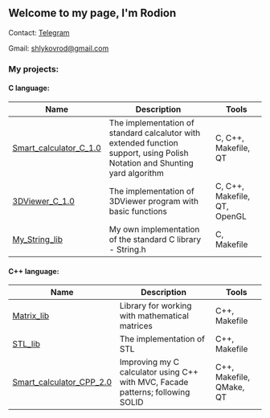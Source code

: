 ## Welcome to my page, I'm Rodion

Contact: [Telegram](https://t.me/oznakban)

Gmail: shlykovrod@gmail.com

### My projects:
#### C language:
| Name | Description | Tools |
| --- | --- | --- |
| [Smart_calculator_C_1.0](https://github.com/s21gcc/Smart_calculator_C_1.0) | The implementation of standard calcalutor with extended function support, using Polish Notation and Shunting yard algorithm| C, C++, Makefile, QT |
| [3DViewer_C_1.0](https://github.com/s21gcc/3DViewer_C_1.0) | The implementation of 3DViewer program with basic functions| C, C++, Makefile, QT, OpenGL|
| [My_String_lib](https://github.com/s21gcc/My_String_lib) | My own implementation of the standard С library - String.h| C, Makefile|
#### C++ language:
| Name | Description | Tools |
| --- | --- | --- |
| [Matrix_lib](https://github.com/s21gcc/Matrix_lib) | Library for working with mathematical matrices | C++, Makefile|
| [STL_lib](https://github.com/s21gcc/s21_containers) | The implementation of STL | C++, Makefile|
| [Smart_calculator_CPP_2.0](https://github.com/s21gcc/Smart_calculator_CPP_2.0) | Improving my C calculator using C++ with MVC, Facade patterns; following SOLID | C++, Makefile, QMake, QT|
